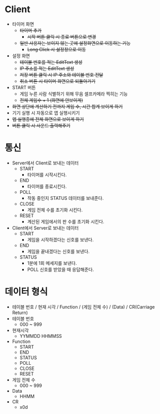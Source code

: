 # Client
- 타이머 화면
  - ~~타이머 추가~~
    - ~~시작 버튼 클릭 시 종료 버튼으로 변경~~
  - ~~일반 사용자는 보이지 않는 곳에 설정화면으로 이동하는 기능~~
    - ~~Long Click 시 설정창으로 이동~~
- 설정 화면
  - ~~테이블 번호를 적는 EditText 생성~~
  - ~~IP 주소를 적는 EditText 생성~~
  - ~~저장 버튼 클릭 시 IP 주소와 테이블 번호 전달~~
  - ~~취소 버튼 시 타이머 화면으로 되돌아가기~~
- START 버튼
  - 게임 누른 사람 식별하기 위해 무음 셀프카메라 찍히는 기능
  - ~~전체 게임수 + 1 (화면에 안보이게)~~
- ~~화면 상단에 계산하기 전까지 게임 수, 시간 합계 보이게 하기~~
- 기기 실행 시 자동으로 앱 실행시키기
- ~~앱 실행중에 전체 화면으로 보이게 하기~~
- ~~버튼 클릭 시 사운드 출력해주기~~

# 통신
- Server에서 Client로 보내는 데이터
  - START
    - 타이머를 시작시킨다.
  - END
    - 타이머를 종료시킨다.
  - POLL
    - 작동 중인지 STATUS 데이터를 보내준다.
  - CLOSE
    - 게임 전체 수를 초기화 시킨다.
  - RESET
    - 계산된 게임에서의 판 수를 초기화 시킨다.
- Client에서 Server로 보내는 데이터
  - START
    - 게임을 시작하겠다는 신호를 보낸다.
  - END
    - 게임을 끝내겠다는 신호를 보낸다.
  - STATUS
    - 1분에 1회 메세지를 보낸다.
    - POLL 신호를 받았을 때 응답해준다.

# 데이터 형식
- 테이블 번호 / 현재 시각 / Function / (게임 전체 수) / (Data) / CR(Carriage Return)
- 테이블 번호
  - 000 ~ 999
- 현재시각
  - YYMMDD HHMMSS
- Function
  - START
  - END
  - STATUS
  - POLL
  - CLOSE
  - RESET
- 게임 전체 수
  - 000 ~ 999
- Data
  - HHMM
- CR
  - x0d
